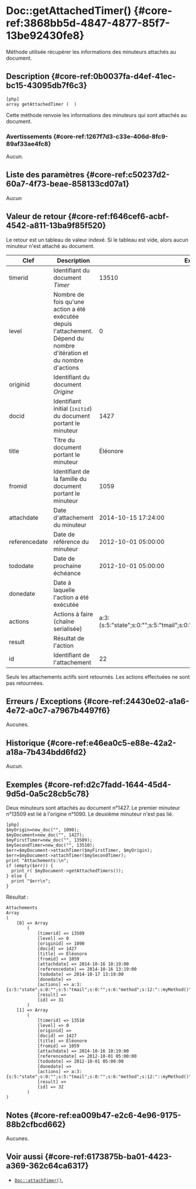 # Doc::getAttachedTimer()  {#core-ref:3868bb5d-4847-4877-85f7-13be92430fe8}

<div class="short-description" markdown="1">
Méthode utilisée récupérer les informations des minuteurs attachés au document.
</div>

## Description  {#core-ref:0b0037fa-d4ef-41ec-bc15-43095db7f6c3}

    [php]
    array getAttachedTimer (  )

Cette méthode renvoie les informations des minuteurs qui sont attachés au
document.

### Avertissements  {#core-ref:1267f7d3-c33e-406d-8fc9-89af33ae4fc8}

Aucun.

## Liste des paramètres  {#core-ref:c50237d2-60a7-4f73-beae-858133cd07a1}

Aucun

## Valeur de retour  {#core-ref:f646cef6-acbf-4542-a811-13ba9f85f520}

Le retour est un tableau de valeur indexé. Si le tableau est vide, alors aucun
minuteur n'est attaché au document.

|      Clef     |                                                      Description                                                      |                                    Exemple                                    |
| ------------- | --------------------------------------------------------------------------------------------------------------------- | ----------------------------------------------------------------------------- |
| timerid       | Identifiant du document *Timer*                                                                                       | 13510                                                                         |
| level         | Nombre de fois qu'une action a été exécutée depuis l'attachement. Dépend du nombre d'itération et du nombre d'actions | 0                                                                             |
| originid      | Identifiant du document  *Origine*                                                                                    |                                                                               |
| docid         | Identifiant initial (`initid`) du document portant le minuteur                                                        | 1427                                                                          |
| title         | Titre  du document portant le minuteur                                                                                | Éléonore                                                                      |
| fromid        | Identifiant de la famille   du document portant le minuteur                                                           | 1059                                                                          |
| attachdate    | Date d'attachement du minuteur                                                                                        | 2014-10-15 17:24:00                                                           |
| referencedate | Date de référence du minuteur                                                                                         | 2012-10-01 05:00:00                                                           |
| tododate      | Date de prochaine échéance                                                                                            | 2012-10-01 05:00:00                                                           |
| donedate      | Date à laquelle l'action a été exécutée                                                                               |                                                                               |
| actions       | Actions à faire (chaîne serialisée)                                                                                   | a:3:{s:5:"state";s:0:"";s:5:"tmail";s:0:"";s:6:"method";s:12:"::myMethod()";} |
| result        | Résultat de l'action                                                                                                  |                                                                               |
| id            | Identifiant de l'attachement                                                                                          | 22                                                                            |

Seuls les attachements actifs sont retournés. Les actions effectuées ne sont pas 
retournées.

## Erreurs / Exceptions  {#core-ref:24430e02-a1a6-4e72-a0c7-a7967b4497f6}

Aucunes.

## Historique  {#core-ref:e46ea0c5-e88e-42a2-a18a-7b434bdd6fd2}

Aucun.

## Exemples  {#core-ref:d2c7fadd-1644-45d4-9d5d-0a5c28cb5c78}

Deux minuteurs sont attachés au document n°1427. Le premier minuteur n°13509 est 
lié à l'origine n°1090. Le deuxième minuteur n'est pas lié.

    [php]
    $myOrigin=new_doc("", 1090);
    $myDocument=new_doc("", 1427);
    $myFirstTimer=new_doc("", 13509);
    $mySecondTimer=new_doc("", 13510);
    $err=$myDocument->attachTimer($myFirstTimer, $myOrigin);
    $err=$myDocument->attachTimer($mySecondTimer);
    print "Attachements:\n";
    if (empty($err)) {
      print_r( $myDocument->getAttachedTimers());
    } else {
      print "$err\n";
    }

Résultat :

    Attachements
    Array
    (
        [0] => Array
            (
                [timerid] => 13509
                [level] => 0
                [originid] => 1090
                [docid] => 1427
                [title] => Éléonore
                [fromid] => 1059
                [attachdate] => 2014-10-16 10:19:00
                [referencedate] => 2014-10-16 13:19:00
                [tododate] => 2014-10-17 13:19:00
                [donedate] => 
                [actions] => a:3:{s:5:"state";s:0:"";s:5:"tmail";s:0:"";s:6:"method";s:12:"::myMethod()";}
                [result] => 
                [id] => 31
            )
        [1] => Array
            (
                [timerid] => 13510
                [level] => 0
                [originid] => 
                [docid] => 1427
                [title] => Éléonore
                [fromid] => 1059
                [attachdate] => 2014-10-16 10:19:00
                [referencedate] => 2012-10-01 05:00:00
                [tododate] => 2012-10-01 05:00:00
                [donedate] => 
                [actions] => a:3:{s:5:"state";s:0:"";s:5:"tmail";s:0:"";s:6:"method";s:12:"::myMethod()";}
                [result] => 
                [id] => 32
            )
    )



## Notes  {#core-ref:ea009b47-e2c6-4e96-9175-88b2cfbcd662}

Aucunes.

## Voir aussi  {#core-ref:6173875b-ba01-4423-a369-362c64ca6317}


*   [`Doc::attachTimer()`][docattachtimer],

<!-- links -->
[docstore]:         #core-ref:b8540d13-ece6-4e9e-9b72-6a56bca9da12
[docunattachtimer]: #core-ref:0449b66d-e5ba-4fb6-88b5-5c69a1a4c27b
[docgetattachedtimers]:   #core-ref:3868bb5d-4847-4877-85f7-13be92430fe8
[dyndate]:          #core-ref:386637d4-ab5b-4b3b-bf80-f2e6c226c555
[docattachtimer]:   #core-ref:d40860f3-d0ba-4cff-b2e8-76ddfa08c600